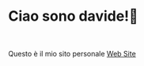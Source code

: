 <h1>Ciao sono davide!👋</h1> <br>
<p>Questo è il mio sito personale <a href="https://davidepoletto.github.io/Sito-personale/">Web Site</a></p>



